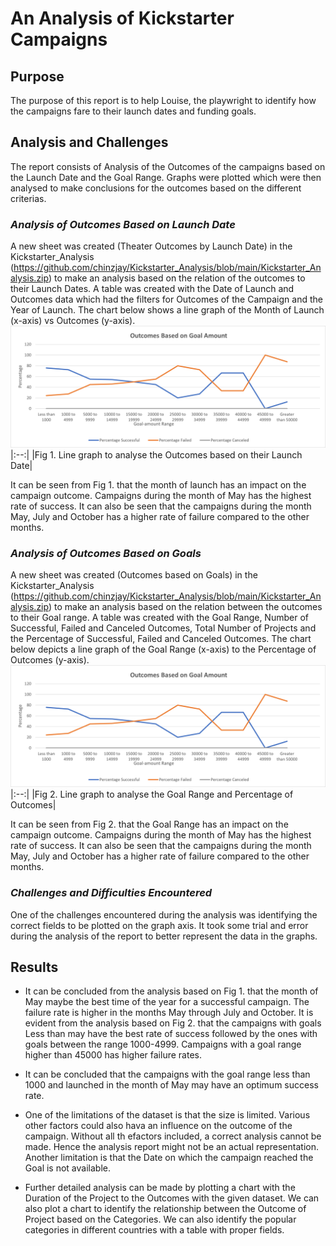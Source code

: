 # An Analysis of Kickstarter Campaigns
## Purpose
The purpose of this report is to help Louise, the playwright to identify how the campaigns fare to their launch dates and funding goals. 

## Analysis and Challenges
The report consists of Analysis of the Outcomes of the campaigns based on the Launch Date and the Goal Range. Graphs were plotted which were then analysed to make conclusions for the outcomes based on the different criterias.

### *Analysis of Outcomes Based on Launch Date*
A new sheet was created (Theater Outcomes by Launch Date) in the Kickstarter_Analysis (https://github.com/chinzjay/Kickstarter_Analysis/blob/main/Kickstarter_Analysis.zip) to make an analysis based on the relation of the outcomes to their Launch Dates. A table was created with the Date of Launch and Outcomes data which had the filters for Outcomes of the Campaign and the Year of Launch. The chart below shows a line graph of the Month of Launch (x-axis) vs Outcomes (y-axis).
![Theater_Outcomes_vs_Launch.png](https://github.com/chinzjay/Kickstarter_Analysis/blob/main/Outcomes_vs_Goals.png)
|:--:|
|Fig 1. Line graph to analyse the Outcomes based on their Launch Date|

It can be seen from Fig 1. that the month of launch has an impact on the campaign outcome. Campaigns during the month of May has the highest rate of success. It can also be seen that the campaigns during the month May, July and October has a higher rate of failure compared to the other months.

### *Analysis of Outcomes Based on Goals*
A new sheet was created (Outcomes based on Goals) in the Kickstarter_Analysis (https://github.com/chinzjay/Kickstarter_Analysis/blob/main/Kickstarter_Analysis.zip) to make an analysis based on the relation between the outcomes to their Goal range. A table was created with the Goal Range, Number of Successful, Failed and Canceled Outcomes, Total Number of Projects and the Percentage of Successful, Failed and Canceled Outcomes. The chart below depicts a line graph of the Goal Range (x-axis) to the Percentage of Outcomes (y-axis).
![Outcomes_vs_Goals.png](https://github.com/chinzjay/Kickstarter_Analysis/blob/main/Outcomes_vs_Goals.png)
|:--:|
|Fig 2. Line graph to analyse the Goal Range and Percentage of Outcomes|

It can be seen from Fig 2. that the Goal Range has an impact on the campaign outcome. Campaigns during the month of May has the highest rate of success. It can also be seen that the campaigns during the month May, July and October has a higher rate of failure compared to the other months.
 
### *Challenges and Difficulties Encountered*
One of the challenges encountered during the analysis was identifying the correct fields to be plotted on the graph axis. It took some trial and error during the analysis of the report to better represent the data in the graphs.  

## Results 
- It can be concluded from the analysis based on Fig 1. that the month of May maybe the best time of the year for a successful campaign. The failure rate is higher in the months May through July and October. It is evident from the analysis based on Fig 2. that the campaigns with goals Less than may have the best rate of success followed by the ones with goals between the range 1000-4999. Campaigns with a goal range higher than 45000 has higher failure rates.

- It can be concluded that the campaigns with the goal range less than 1000 and launched in the month of May may have an optimum success rate.

- One of the limitations of the dataset is that the size is limited. Various other factors could also hava an influence on the outcome of the campaign. Without all th efactors included, a correct analysis cannot be made. Hence the analysis report might not be an actual representation. Another limitation is that the Date on which the campaign reached the Goal is not available. 

- Further detailed analysis can be made by plotting a chart with the Duration of the Project to the Outcomes with the given dataset. We can also plot a chart to identify the relationship between the Outcome of Project based on the Categories.  We can also identify the popular categories in different countries with a table with proper fields.
